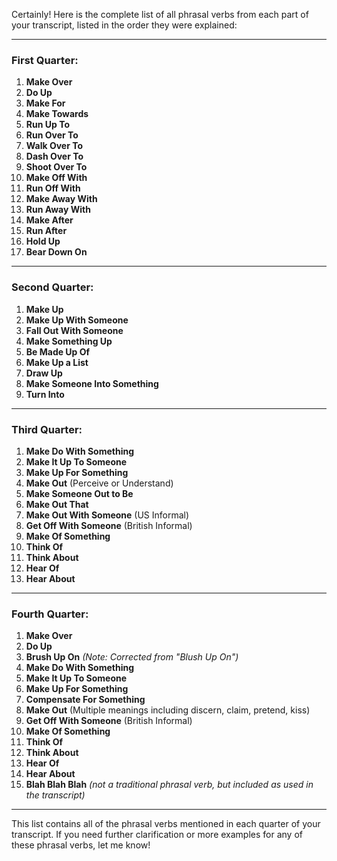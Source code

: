 Certainly! Here is the complete list of all phrasal verbs from each part of your transcript, listed in the order they were explained:

---

### **First Quarter:**

1. **Make Over**
2. **Do Up**
3. **Make For**
4. **Make Towards**
5. **Run Up To**
6. **Run Over To**
7. **Walk Over To**
8. **Dash Over To**
9. **Shoot Over To**
10. **Make Off With**
11. **Run Off With**
12. **Make Away With**
13. **Run Away With**
14. **Make After**
15. **Run After**
16. **Hold Up**
17. **Bear Down On**

---

### **Second Quarter:**

1. **Make Up**
2. **Make Up With Someone**
3. **Fall Out With Someone**
4. **Make Something Up**
5. **Be Made Up Of**
6. **Make Up a List**
7. **Draw Up**
8. **Make Someone Into Something**
9. **Turn Into**

---

### **Third Quarter:**

1. **Make Do With Something**
2. **Make It Up To Someone**
3. **Make Up For Something**
4. **Make Out** (Perceive or Understand)
5. **Make Someone Out to Be**
6. **Make Out That**
7. **Make Out With Someone** (US Informal)
8. **Get Off With Someone** (British Informal)
9. **Make Of Something**
10. **Think Of**
11. **Think About**
12. **Hear Of**
13. **Hear About**

---

### **Fourth Quarter:**

1. **Make Over**
2. **Do Up**
3. **Brush Up On** _(Note: Corrected from "Blush Up On")_
4. **Make Do With Something**
5. **Make It Up To Someone**
6. **Make Up For Something**
7. **Compensate For Something**
8. **Make Out** (Multiple meanings including discern, claim, pretend, kiss)
9. **Get Off With Someone** (British Informal)
10. **Make Of Something**
11. **Think Of**
12. **Think About**
13. **Hear Of**
14. **Hear About**
15. **Blah Blah Blah** _(not a traditional phrasal verb, but included as used in the transcript)_

---

This list contains all of the phrasal verbs mentioned in each quarter of your transcript. If you need further clarification or more examples for any of these phrasal verbs, let me know!